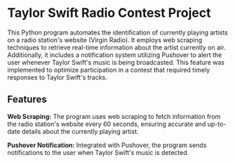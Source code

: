 # Taylor Swift Radio Contest Project

This Python program automates the identification of currently playing artists on a radio station's website (Virgin Radio). It employs web scraping techniques to retrieve real-time information about the artist currently on air. Additionally, it includes a notification system utilizing Pushover to alert the user whenever Taylor Swift's music is being broadcasted. This feature was implemented to optimize participation in a contest that required timely responses to Taylor Swift's tracks.

## Features
**Web Scraping:** The program uses web scraping to fetch information from the radio station's website every 60 seconds, ensuring accurate and up-to-date details about the currently playing artist.

**Pushover Notification:** Integrated with Pushover, the program sends notifications to the user when Taylor Swift's music is detected. 
